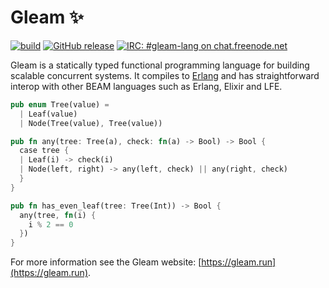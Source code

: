 # Gleam ✨

[![build](https://circleci.com/gh/lpil/gleam.svg?style=shield)](https://circleci.com/gh/lpil/gleam)
[![GitHub release](https://img.shields.io/github/release/lpil/gleam)](https://github.com/lpil/gleam/releases)
[![IRC: #gleam-lang on chat.freenode.net](https://img.shields.io/badge/freenode%20chat-%23gleam--lang-blue)](https://webchat.freenode.net/#gleam-lang)


Gleam is a statically typed functional programming language for building
scalable concurrent systems. It compiles to [Erlang](http://www.erlang.org/)
and has straightforward interop with other BEAM languages such as Erlang,
Elixir and LFE.

```rust
pub enum Tree(value) =
  | Leaf(value)
  | Node(Tree(value), Tree(value))

pub fn any(tree: Tree(a), check: fn(a) -> Bool) -> Bool {
  case tree {
  | Leaf(i) -> check(i)
  | Node(left, right) -> any(left, check) || any(right, check)
  }
}

pub fn has_even_leaf(tree: Tree(Int)) -> Bool {
  any(tree, fn(i) {
    i % 2 == 0
  })
}
```

For more information see the Gleam website: [https://gleam.run](https://gleam.run).

